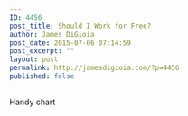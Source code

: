 ```yaml
---
ID: 4456
post_title: Should I Work for Free?
author: James DiGioia
post_date: 2015-07-06 07:14:59
post_excerpt: ""
layout: post
permalink: http://jamesdigioia.com/?p=4456
published: false
---
```

Handy chart